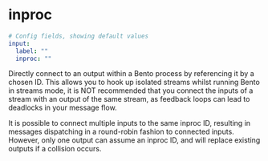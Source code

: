 # inproc

```yaml
# Config fields, showing default values
input:
  label: ""
  inproc: ""
```

Directly connect to an output within a Bento process by referencing it by a chosen ID. This allows you to hook up isolated streams whilst running Bento in streams mode, it is NOT recommended that you connect the inputs of a stream with an output of the same stream, as feedback loops can lead to deadlocks in your message flow.

It is possible to connect multiple inputs to the same inproc ID, resulting in messages dispatching in a round-robin fashion to connected inputs. However, only one output can assume an inproc ID, and will replace existing outputs if a collision occurs.